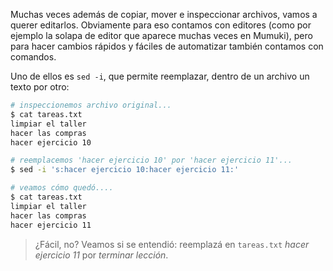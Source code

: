 Muchas veces además de copiar, mover e inspeccionar archivos, vamos a querer editarlos. Obviamente para eso contamos con editores (como por ejemplo la solapa de editor que aparece muchas veces en Mumuki), pero para hacer cambios rápidos y fáciles de automatizar también contamos con comandos.   

Uno de ellos es `sed -i`, que permite reemplazar, dentro de un archivo un texto por otro: 

```bash
# inspeccionemos archivo original... 
$ cat tareas.txt
limpiar el taller
hacer las compras
hacer ejercicio 10

# reemplacemos 'hacer ejercicio 10' por 'hacer ejercicio 11'...
$ sed -i 's:hacer ejercicio 10:hacer ejercicio 11:' 

# veamos cómo quedó....
$ cat tareas.txt
limpiar el taller
hacer las compras
hacer ejercicio 11
```

> ¿Fácil, no? Veamos si se entendió: reemplazá en `tareas.txt` _hacer ejercicio 11_ por _terminar lección_.






